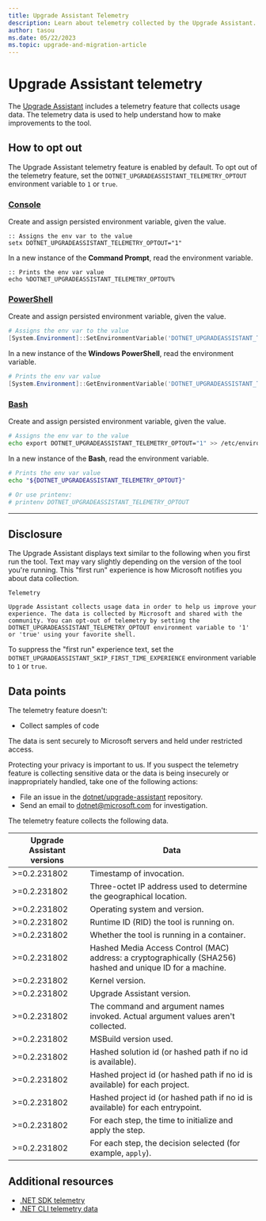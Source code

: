```yaml
---
title: Upgrade Assistant Telemetry
description: Learn about telemetry collected by the Upgrade Assistant.
author: tasou
ms.date: 05/22/2023
ms.topic: upgrade-and-migration-article
---
```

# Upgrade Assistant telemetry

The [Upgrade Assistant](./upgrade-assistant-overview.md) includes a telemetry feature that collects usage data. The telemetry data is used to help understand how to make improvements to the tool.

## How to opt out

The Upgrade Assistant telemetry feature is enabled by default. To opt out of the telemetry feature, set the `DOTNET_UPGRADEASSISTANT_TELEMETRY_OPTOUT` environment variable to `1` or `true`.

### [Console](#tab/console)

Create and assign persisted environment variable, given the value.

```console
:: Assigns the env var to the value
setx DOTNET_UPGRADEASSISTANT_TELEMETRY_OPTOUT="1"
```

In a new instance of the **Command Prompt**, read the environment variable.

```console
:: Prints the env var value
echo %DOTNET_UPGRADEASSISTANT_TELEMETRY_OPTOUT%
```

### [PowerShell](#tab/powershell)

Create and assign persisted environment variable, given the value.

```powershell
# Assigns the env var to the value
[System.Environment]::SetEnvironmentVariable('DOTNET_UPGRADEASSISTANT_TELEMETRY_OPTOUT', '1', 'User')
```

In a new instance of the **Windows PowerShell**, read the environment variable.

```powershell
# Prints the env var value
[System.Environment]::GetEnvironmentVariable('DOTNET_UPGRADEASSISTANT_TELEMETRY_OPTOUT')
```

### [Bash](#tab/bash)

Create and assign persisted environment variable, given the value.

```Bash
# Assigns the env var to the value
echo export DOTNET_UPGRADEASSISTANT_TELEMETRY_OPTOUT="1" >> /etc/environment && source /etc/environment
```

In a new instance of the **Bash**, read the environment variable.

```Bash
# Prints the env var value
echo "${DOTNET_UPGRADEASSISTANT_TELEMETRY_OPTOUT}"

# Or use printenv:
# printenv DOTNET_UPGRADEASSISTANT_TELEMETRY_OPTOUT
```

---

## Disclosure

The Upgrade Assistant displays text similar to the following when you first run the tool. Text may vary slightly depending on the version of the tool you're running. This "first run" experience is how Microsoft notifies you about data collection.

```console
Telemetry

Upgrade Assistant collects usage data in order to help us improve your experience. The data is collected by Microsoft and shared with the community. You can opt-out of telemetry by setting the DOTNET_UPGRADEASSISTANT_TELEMETRY_OPTOUT environment variable to '1' or 'true' using your favorite shell.
```

To suppress the "first run" experience text, set the `DOTNET_UPGRADEASSISTANT_SKIP_FIRST_TIME_EXPERIENCE` environment variable to `1` or `true`.

## Data points

The telemetry feature doesn't:

* Collect samples of code

The data is sent securely to Microsoft servers and held under restricted access.

Protecting your privacy is important to us. If you suspect the telemetry feature is collecting sensitive data or the data is being insecurely or inappropriately handled, take one of the following actions:

* File an issue in the [dotnet/upgrade-assistant](https://github.com/dotnet/upgrade-assistant/issues) repository.
* Send an email to [dotnet@microsoft.com](mailto:dotnet@microsoft.com) for investigation.

The telemetry feature collects the following data.

| Upgrade Assistant versions | Data                                                                                                        |
| -------------------------- | ----------------------------------------------------------------------------------------------------------- |
| >=0.2.231802               | Timestamp of invocation.                                                                                    |
| >=0.2.231802               | Three-octet IP address used to determine the geographical location.                                         |
| >=0.2.231802               | Operating system and version.                                                                               |
| >=0.2.231802               | Runtime ID (RID) the tool is running on.                                                                    |
| >=0.2.231802               | Whether the tool is running in a container.                                                                 |
| >=0.2.231802               | Hashed Media Access Control (MAC) address: a cryptographically (SHA256) hashed and unique ID for a machine. |
| >=0.2.231802               | Kernel version.                                                                                             |
| >=0.2.231802               | Upgrade Assistant version.                                                                                  |
| >=0.2.231802               | The command and argument names invoked. Actual argument values aren't collected.                            |
| >=0.2.231802               | MSBuild version used.                                                                                       |
| >=0.2.231802               | Hashed solution id (or hashed path if no id is available).                                                  |
| >=0.2.231802               | Hashed project id (or hashed path if no id is available) for each project.                                  |
| >=0.2.231802               | Hashed project id (or hashed path if no id is available) for each entrypoint.                               |
| >=0.2.231802               | For each step, the time to initialize and apply the step.                                                   |
| >=0.2.231802               | For each step, the decision selected (for example, `apply`).                                            |

## Additional resources

* [.NET SDK telemetry](../tools/telemetry.md)
* [.NET CLI telemetry data](https://dotnet.microsoft.com/platform/telemetry)

